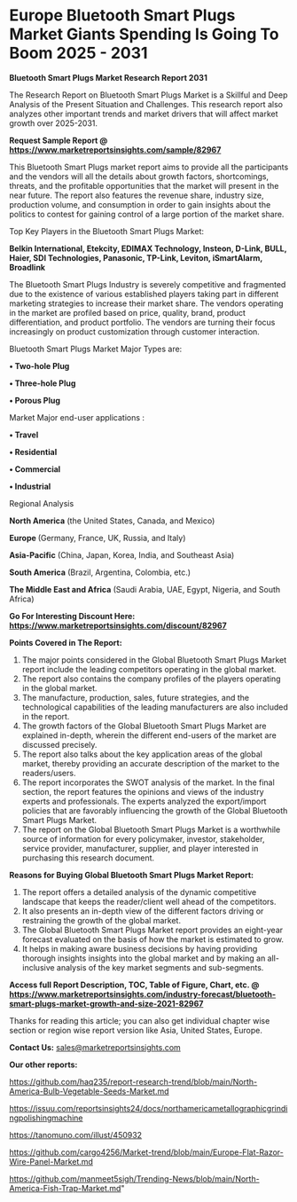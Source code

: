 # Europe Bluetooth Smart Plugs Market Giants Spending Is Going To Boom 2025 - 2031

<strong>Bluetooth Smart Plugs Market Research Report 2031</strong>

The Research Report on Bluetooth Smart Plugs Market is a Skillful and Deep Analysis of the Present Situation and Challenges. This research report also analyzes other important trends and market drivers that will affect market growth over 2025-2031.

<strong>Request Sample Report @ <a href=https://www.marketreportsinsights.com/sample/82967>https://www.marketreportsinsights.com/sample/82967</a></strong>

This Bluetooth Smart Plugs market report aims to provide all the participants and the vendors will all the details about growth factors, shortcomings, threats, and the profitable opportunities that the market will present in the near future. The report also features the revenue share, industry size, production volume, and consumption in order to gain insights about the politics to contest for gaining control of a large portion of the market share.

Top Key Players in the Bluetooth Smart Plugs Market:

<strong>Belkin International, Etekcity, EDIMAX Technology, Insteon, D-Link, BULL, Haier, SDI Technologies, Panasonic, TP-Link, Leviton, iSmartAlarm, Broadlink</strong>

The Bluetooth Smart Plugs Industry is severely competitive and fragmented due to the existence of various established players taking part in different marketing strategies to increase their market share. The vendors operating in the market are profiled based on price, quality, brand, product differentiation, and product portfolio. The vendors are turning their focus increasingly on product customization through customer interaction.

Bluetooth Smart Plugs Market Major Types are:

<strong>• Two-hole Plug

• Three-hole Plug

• Porous Plug</strong>

Market Major end-user applications :

<strong>• Travel

• Residential

• Commercial

• Industrial</strong>

Regional Analysis

</u><strong><b>North America</b></strong> (the United States, Canada, and Mexico)

<strong><b>Europe </b></strong>(Germany, France, UK, Russia, and Italy)

<strong><b>Asia-Pacific</b></strong> (China, Japan, Korea, India, and Southeast Asia)

<strong><b>South America</b></strong> (Brazil, Argentina, Colombia, etc.)

<strong><b>The Middle East and Africa</b></strong> (Saudi Arabia, UAE, Egypt, Nigeria, and South Africa)

<strong>Go For Interesting Discount Here: <a href=https://www.marketreportsinsights.com/discount/82967>https://www.marketreportsinsights.com/discount/82967</a></strong>

<strong>Points Covered in The Report:</strong>
<ol>
  <li>The major points considered in the Global Bluetooth Smart Plugs Market report include the leading competitors operating in the global market.</li>
  <li>The report also contains the company profiles of the players operating in the global market.</li>
  <li>The manufacture, production, sales, future strategies, and the technological capabilities of the leading manufacturers are also included in the report.</li>
  <li>The growth factors of the Global Bluetooth Smart Plugs Market are explained in-depth, wherein the different end-users of the market are discussed precisely.</li>
  <li>The report also talks about the key application areas of the global market, thereby providing an accurate description of the market to the readers/users.</li>
  <li>The report incorporates the SWOT analysis of the market. In the final section, the report features the opinions and views of the industry experts and professionals. The experts analyzed the export/import policies that are favorably influencing the growth of the Global Bluetooth Smart Plugs Market.</li>
  <li>The report on the Global Bluetooth Smart Plugs Market is a worthwhile source of information for every policymaker, investor, stakeholder, service provider, manufacturer, supplier, and player interested in purchasing this research document.</li>
</ol>
<strong>Reasons for Buying Global Bluetooth Smart Plugs Market Report:</strong>

<ol>
  <li>The report offers a detailed analysis of the dynamic competitive landscape that keeps the reader/client well ahead of the competitors.</li>
  <li>It also presents an in-depth view of the different factors driving or restraining the growth of the global market.</li>
  <li>The Global Bluetooth Smart Plugs Market report provides an eight-year forecast evaluated on the basis of how the market is estimated to grow.</li>
  <li>It helps in making aware business decisions by having providing thorough insights insights into the global market and by making an all-inclusive analysis of the key market segments and sub-segments.</li>
</ol>
<strong>Access full Report Description, TOC, Table of Figure, Chart, etc. @ <a href=https://www.marketreportsinsights.com/industry-forecast/bluetooth-smart-plugs-market-growth-and-size-2021-82967>https://www.marketreportsinsights.com/industry-forecast/bluetooth-smart-plugs-market-growth-and-size-2021-82967</a></strong>


Thanks for reading this article; you can also get individual chapter wise section or region wise report version like Asia, United States, Europe.

<strong>Contact Us:</strong>
sales@marketreportsinsights.com

<strong>Our other reports:</strong>

<a href=https://github.com/haq235/report-research-trend/blob/main/North-America-Bulb-Vegetable-Seeds-Market.md>https://github.com/haq235/report-research-trend/blob/main/North-America-Bulb-Vegetable-Seeds-Market.md</a>

<a href=https://issuu.com/reportsinsights24/docs/northamericametallographicgrindingpolishingmachine>https://issuu.com/reportsinsights24/docs/northamericametallographicgrindingpolishingmachine</a>

<a href=https://tanomuno.com/illust/450932>https://tanomuno.com/illust/450932</a>

<a href=https://github.com/cargo4256/Market-trend/blob/main/Europe-Flat-Razor-Wire-Panel-Market.md>https://github.com/cargo4256/Market-trend/blob/main/Europe-Flat-Razor-Wire-Panel-Market.md</a>

<a href=https://github.com/manmeet5sigh/Trending-News/blob/main/North-America-Fish-Trap-Market.md>https://github.com/manmeet5sigh/Trending-News/blob/main/North-America-Fish-Trap-Market.md</a>"
